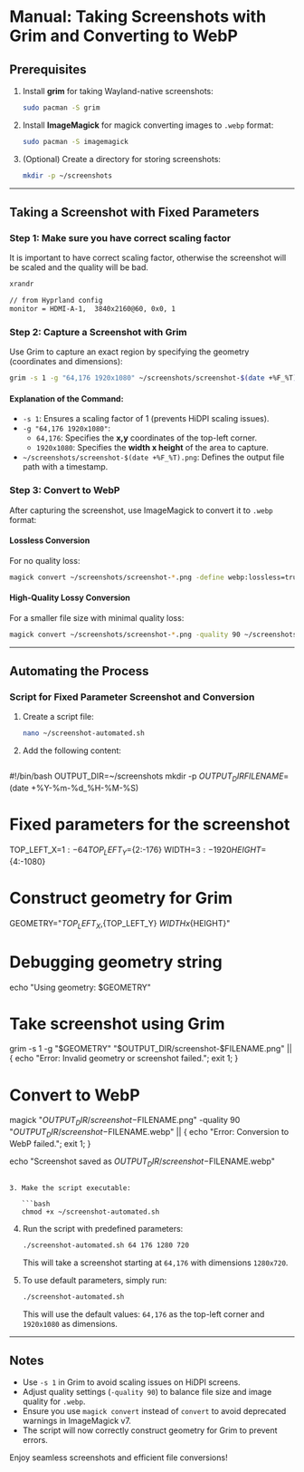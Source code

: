 # Manual: Taking Screenshots with Grim and Converting to WebP

## Prerequisites

1. Install **grim** for taking Wayland-native screenshots:

   ```bash
   sudo pacman -S grim
   ```

2. Install **ImageMagick** for magick converting images to `.webp` format:

   ```bash
   sudo pacman -S imagemagick
   ```

3. (Optional) Create a directory for storing screenshots:

   ```bash
   mkdir -p ~/screenshots
   ```

---

## Taking a Screenshot with Fixed Parameters

### Step 1: Make sure you have correct scaling factor

It is important to have correct scaling factor, otherwise the screenshot will be scaled and the quality will be bad.

```bash
xrandr
```

```bash 
// from Hyprland config
monitor = HDMI-A-1,  3840x2160@60, 0x0, 1
```

### Step 2: Capture a Screenshot with Grim
Use Grim to capture an exact region by specifying the geometry (coordinates and dimensions):

```bash
grim -s 1 -g "64,176 1920x1080" ~/screenshots/screenshot-$(date +%F_%T).png
```

#### Explanation of the Command:
- `-s 1`: Ensures a scaling factor of 1 (prevents HiDPI scaling issues).
- `-g "64,176 1920x1080"`:
  - `64,176`: Specifies the **x,y** coordinates of the top-left corner.
  - `1920x1080`: Specifies the **width x height** of the area to capture.
- `~/screenshots/screenshot-$(date +%F_%T).png`: Defines the output file path with a timestamp.

### Step 3: Convert to WebP
After capturing the screenshot, use ImageMagick to convert it to `.webp` format:

#### Lossless Conversion
For no quality loss:

```bash
magick convert ~/screenshots/screenshot-*.png -define webp:lossless=true ~/screenshots/screenshot-$(date +%F_%T).webp
```

#### High-Quality Lossy Conversion
For a smaller file size with minimal quality loss:

```bash
magick convert ~/screenshots/screenshot-*.png -quality 90 ~/screenshots/screenshot-$(date +%F_%T).webp
```

---

## Automating the Process

### Script for Fixed Parameter Screenshot and Conversion

1. Create a script file:

   ```bash
   nano ~/screenshot-automated.sh
   ```

2. Add the following content:

   ```bash
#!/bin/bash
OUTPUT_DIR=~/screenshots
mkdir -p $OUTPUT_DIR
FILENAME=$(date +%Y-%m-%d_%H-%M-%S)

# Fixed parameters for the screenshot
TOP_LEFT_X=${1:-64}
TOP_LEFT_Y=${2:-176}
WIDTH=${3:-1920}
HEIGHT=${4:-1080}

# Construct geometry for Grim
GEOMETRY="${TOP_LEFT_X},${TOP_LEFT_Y} ${WIDTH}x${HEIGHT}"

# Debugging geometry string
echo "Using geometry: $GEOMETRY"

# Take screenshot using Grim
grim -s 1 -g "$GEOMETRY" "$OUTPUT_DIR/screenshot-$FILENAME.png" || {
  echo "Error: Invalid geometry or screenshot failed.";
  exit 1;
}

# Convert to WebP
magick  "$OUTPUT_DIR/screenshot-$FILENAME.png" -quality 90 "$OUTPUT_DIR/screenshot-$FILENAME.webp" || {
  echo "Error: Conversion to WebP failed.";
  exit 1;
}

echo "Screenshot saved as $OUTPUT_DIR/screenshot-$FILENAME.webp"
```

3. Make the script executable:

   ```bash
   chmod +x ~/screenshot-automated.sh
   ```

4. Run the script with predefined parameters:

   ```bash
   ./screenshot-automated.sh 64 176 1280 720
   ```

   This will take a screenshot starting at `64,176` with dimensions `1280x720`.

5. To use default parameters, simply run:

   ```bash
   ./screenshot-automated.sh
   ```

   This will use the default values: `64,176` as the top-left corner and `1920x1080` as dimensions.

---

## Notes

- Use `-s 1` in Grim to avoid scaling issues on HiDPI screens.
- Adjust quality settings (`-quality 90`) to balance file size and image quality for `.webp`.
- Ensure you use `magick convert` instead of `convert` to avoid deprecated warnings in ImageMagick v7.
- The script will now correctly construct geometry for Grim to prevent errors.

Enjoy seamless screenshots and efficient file conversions!

